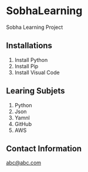 # SobhaLearning
Sobha Learning Project

## Installations
1. Install Python 
2. Install Pip
3. Install Visual Code

## Learing Subjets
1. Python
2. Json
3. Yamnl
4. GitHub
5. AWS

## Contact Information
abc@abc.com
